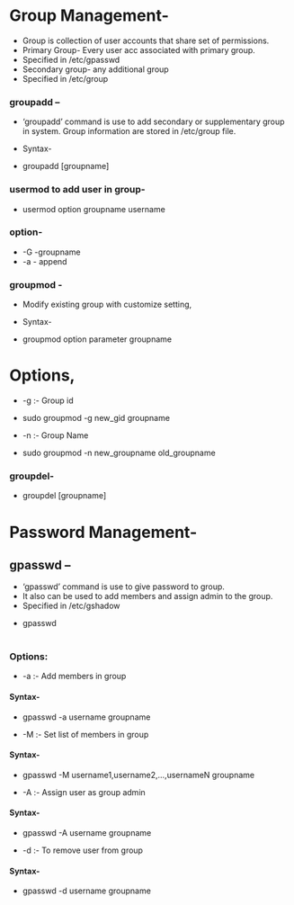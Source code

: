 # Group Management-
- Group is collection of user accounts that share set of permissions.
- Primary Group- Every user acc associated with primary group.
- Specified in /etc/gpasswd
- Secondary group- any additional group
- Specified in /etc/group
### groupadd –
- ‘groupadd’ command is use to add secondary or supplementary group in system. Group information are stored in /etc/group file. 
* Syntax- 
- groupadd [groupname]
### usermod to add user in group-
- usermod option groupname username
### option-
- -G -groupname
- -a - append
### groupmod -
- Modify existing group with customize setting,
* Syntax-
- groupmod option parameter groupname
# Options, 
* -g :- Group id
- sudo groupmod -g new_gid groupname
* -n :- Group Name
- sudo groupmod -n new_groupname old_groupname
 
### groupdel-
- groupdel [groupname]

# Password Management-
## gpasswd –
- ‘gpasswd’ command is use to give password to group.
- It also can be used to add members and assign admin to the group.
- Specified in /etc/gshadow
* gpasswd <option> <parameter> <groupname> 
### Options:
- -a :- Add members in group
#### Syntax-
- gpasswd -a username groupname

- -M :- Set list of members in group
#### Syntax-
- gpasswd -M username1,username2,...,usernameN groupname

- -A :- Assign user as group admin
#### Syntax-
- gpasswd -A username groupname
  
- -d :- To remove user from group
#### Syntax-
- gpasswd -d username groupname







